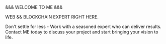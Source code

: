 &&&  WELCOME TO ME  &&&


WEB && BLOCKCHAIN EXPERT RIGHT HERE.

Don't settle for less - Work with a seasoned expert who can deliver results. 
Contact ME today to discuss your project and start bringing your vision to life.

<!---
degenPick/degenPick is a ✨ special ✨ repository because its `README.md` (this file) appears on your GitHub profile.
You can click the Preview link to take a look at your changes.
--->
